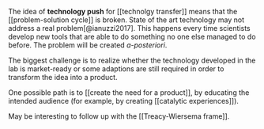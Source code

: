 The idea of **technology push** for [[technolgy transfer]] means that the [[problem-solution cycle]] is broken. State of the art technology may not address a real problem[@ianuzzi2017]. This happens every time scientists develop new tools that are able to do something no one else managed to do before. The problem will be created *a-posteriori*. 

The biggest challenge is to realize whether the technology developed in the lab is market-ready or some adaptions are still required in order to transform the idea into a product. 

One possible path is to [[create the need for a product]], by educating the intended audience (for example, by creating [[catalytic experiences]]). 

May be interesting to follow up with the [[Treacy-Wiersema frame]].